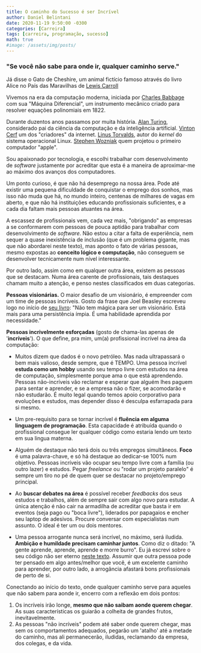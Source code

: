 ```yaml
---
title: O caminho do Sucesso é ser Incrível
author: Daniel Belintani
date: 2020-11-19 9:50:00 -0300
categories: [Carreira]
tags: [carreira, programação, sucesso]
math: true
#image: /assets/img/posts/
---
```

### "Se você não sabe para onde ir, qualquer caminho serve." 

Já disse o Gato de Cheshire, um animal fictício famoso através do livro Alice no País das Maravilhas de [Lewis Carroll](https://www.amazon.com.br/Lewis-Carroll/e/B000AQ3N2Q)

Vivemos na era da computação moderna, iniciada por [Charles Babbage](https://www.famousscientists.org/charles-babbage/) com sua "Máquina Diferencial", um instrumento mecânico criado para resolver equações polinomiais em 1822. 

Durante duzentos anos passamos por muita história. [Alan Turing](https://www.biography.com/scientist/alan-turing), considerado pai da ciência da computação e da inteligência artificial. [Vinton Cerf](https://www.nist.gov/director/vcat/biography-dr-vinton-g-cerf) um dos "criadores" da internet. [Linus Torvalds](http://www.linfo.org/linus.html), autor do _kernel_ do sistema operacional Linux. [Stephen Wozniak](https://history.computer.org/pioneers/wozniak.html) quem projetou o primeiro computador "apple".

Sou apaixonado por tecnologia, e escolhi trabalhar com desenvolvimento de _software_ justamente por acreditar que esta é a maneira de aproximar-me ao máximo dos avanços dos computadores. 

Um ponto curioso, é que não há desemprego na nossa área. Pode até existir uma pequena dificuldade de conquistar o emprego dos sonhos, mas isso não muda que há, no mundo inteiro, centenas de milhares de vagas em aberto, e que não há instituições educando profissionais suficientes, e a cada dia faltam mais pessoas atuantes na área. 

A escassez de profissionais vem, cada vez mais, "obrigando" as empresas a se conformarem com pessoas de pouca aptidão para trabalhar com desenvolvimento de _software_. Não estou a citar a falta de experiência, nem sequer a quase inexistência de inclusão (que é um problema gigante, mas que não abordarei neste texto), mas aponto o fato de várias pessoas, mesmo expostas ao **conceito lógico e computação**, não conseguem se desenvolver tecnicamente num nível interessante.

Por outro lado, assim como em qualquer outra área, existem as pessoas que se destacam. Numa área carente de profissionais, tais destaques chamam muito a atenção, e penso nestes classificados em duas categorias.

**Pessoas visionárias.** O maior desafio de um visionário, é empreender com um time de pessoas incríveis. Gosto da frase que Joel Beasley escreveu logo no início de [seu livro](https://www.amazon.com/dp/B07BGGXQ7T): "Não tem mágica para ser um visionário. Está mais para uma persistência ímpia. É uma habilidade aprendida por necessidade."

**Pessoas incrivelmente esforçadas** (gosto de chama-las apenas de '**incríveis**'). O que define, pra mim, um(a) profissional incrível na área da computação:

- Muitos dizem que dados é o novo petróleo. Mas nada ultrapassará o bem mais valioso, desde sempre, que é TEMPO. Uma pessoa incrível **estuda como um hobby** usando seu tempo livre com estudos na área de computação, simplesmente porque ama o que está aprendendo. Pessoas não-incríveis vão reclamar e esperar que alguém lhes paguem para sentar e aprender, e se a empresa não o fizer, se acomodarão e não estudarão. É muito legal quando temos apoio corporativo para evoluções e estudos, mas depender disso é desculpa esfarrapada para si mesmo.

- Um pre-requisito para se tornar incrível é **fluência em alguma linguagem de programação**. Esta capacidade é atribuída quando o profissional consegue ler qualquer código como estaria lendo um texto em sua lingua materna.

- Alguém de destaque não terá dois ou três empregos simultâneos. **Foco** é uma palavra-chave, e só há destaque ao dedicar-se 100% num objetivo. Pessoas incríveis vão ocupar seu tempo livre com a família (ou outro lazer) e estudos. Pegar *freelance* ou "rodar um projeto paralelo" é sempre um tiro no pé de quem quer se destacar no projeto/emprego principal.

- Ao **buscar debates na área** é possível receber _feedbacks_ dos seus estudos e trabalhos, além de sempre sair com algo novo para estudar. A única atenção é não cair na armadilha de acreditar que basta ir em eventos (seja pago ou "boca livre"), liderados por papagaios e encher seu laptop de adesivos. Procure conversar com especialistas num assunto. O ideal é ter um ou dois mentores.

- Uma pessoa arrogante nunca será incrível, no máximo, será iludida. **Ambição e humildade precisam caminhar juntos**. Como diz o ditado: "A gente aprende, aprende, aprende e morre burro". Eu já escrevi sobre o seu código não ser eterno [neste texto](https://belintani.com/posts/o-seu-codigo-vai-virar-lixo/). Assumir que outra pessoa pode ter pensado em algo antes/melhor que você, é um excelente caminho para aprender, por outro lado, a arrogância afastará bons profissionais de perto de si.

Conectando ao início do texto, onde qualquer caminho serve para aqueles que não sabem para aonde ir, encerro com a reflexão em dois pontos:

1. Os incríveis irão longe, **mesmo que não saibam aonde querem chegar**. As suas características os guiarão a colheita de grandes frutos, inevitavelmente.
2. As pessoas "não incríveis" podem até saber onde querem chegar, mas sem os comportamentos adequados, pegarão um 'atalho' até a metade do caminho, mas ali permanecerão, iludidas, reclamando da empresa, dos colegas, e da vida.
